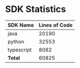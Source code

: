 # SDK Statistics

| SDK Name | Lines of Code |
| -------- | ------------- |
| java | 20190 |
| python | 32553 |
| typescript | 8082 |
| **Total** | 60825 |
